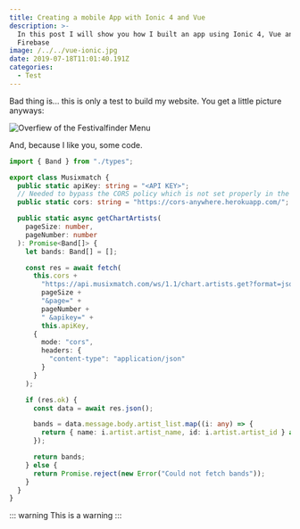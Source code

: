 ```yaml
---
title: Creating a mobile App with Ionic 4 and Vue
description: >-
  In this post I will show you how I built an app using Ionic 4, Vue and
  Firebase
image: /../../vue-ionic.jpg
date: 2019-07-18T11:01:40.191Z
categories:
  - Test
---
```

Bad thing is... this is only a test to build my website. You get a little picture anyways:

![Overfiew of the Festivalfinder Menu](/../../festivalfinder.png "Festivalfinder App screenshot")

And, because I like you, some code.

``` ts
import { Band } from "./types";

export class Musixmatch {
  public static apiKey: string = "<API KEY>";
  // Needed to bypass the CORS policy which is not set properly in the musixmatch api...
  public static cors: string = "https://cors-anywhere.herokuapp.com/";

  public static async getChartArtists(
    pageSize: number,
    pageNumber: number
  ): Promise<Band[]> {
    let bands: Band[] = [];

    const res = await fetch(
      this.cors +
        "https://api.musixmatch.com/ws/1.1/chart.artists.get?format=json&page_size=" +
        pageSize +
        "&page=" +
        pageNumber +
        " &apikey=" +
        this.apiKey,
      {
        mode: "cors",
        headers: {
          "content-type": "application/json"
        }
      }
    );

    if (res.ok) {
      const data = await res.json();

      bands = data.message.body.artist_list.map((i: any) => {
        return { name: i.artist.artist_name, id: i.artist.artist_id } as Band;
      });

      return bands;
    } else {
      return Promise.reject(new Error("Could not fetch bands"));
    }
  }
}
```

::: warning
This is a warning
:::
